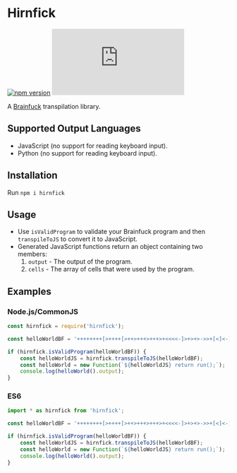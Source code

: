 # Hirnfick
[![npm version](https://badge.fury.io/js/hirnfick.svg)](https://badge.fury.io/js/hirnfick)
[![GitHub license](https://img.shields.io/github/license/synthetic-borealis/hirnfick.js)](https://github.com/synthetic-borealis/hirnfick.js/blob/main/LICENSE)

A [Brainfuck](https://en.wikipedia.org/wiki/Brainfuck) transpilation library.

## Supported Output Languages
- JavaScript (no support for reading keyboard input).
- Python (no support for reading keyboard input).

## Installation
Run `npm i hirnfick`

## Usage

- Use ```isValidProgram``` to validate your Brainfuck program and then ```transpileToJS``` to convert it to JavaScript.
- Generated JavaScript functions return an object containing two members:
  1. ```output``` - The output of the program.
  2. ```cells``` - The array of cells that were used by the program.

## Examples

### Node.js/CommonJS
```javascript
const hirnfick = require('hirnfick');

const helloWorldBF = '++++++++[>++++[>++>+++>+++>+<<<<-]>+>+>->>+[<]<-]>>.>---.+++++++..+++.>>.<-.<.+++.------.--------.>>+.>++.';

if (hirnfick.isValidProgram(helloWorldBF)) {
    const helloWorldJS = hirnfick.transpileToJS(helloWorldBF);
    const helloWorld = new Function(`${helloWorldJS} return run();`);
    console.log(helloWorld().output);
}
```
### ES6
```javascript
import * as hirnfick from 'hirnfick';

const helloWorldBF = '++++++++[>++++[>++>+++>+++>+<<<<-]>+>+>->>+[<]<-]>>.>---.+++++++..+++.>>.<-.<.+++.------.--------.>>+.>++.';

if (hirnfick.isValidProgram(helloWorldBF)) {
    const helloWorldJS = hirnfick.transpileToJS(helloWorldBF);
    const helloWorld = new Function(`${helloWorldJS} return run();`);
    console.log(helloWorld().output);
}
```
